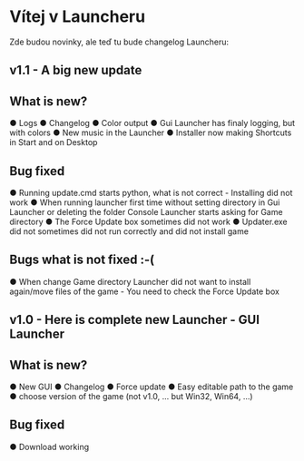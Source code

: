 # Vítej v Launcheru

Zde budou novinky, ale teď tu bude changelog Launcheru:

## v1.1 - A big new update

## What is new?

● Logs
● Changelog
● Color output
● Gui Launcher has finaly logging, but with colors
● New music in the Launcher
● Installer now making Shortcuts in Start and on Desktop

## Bug fixed

● Running update.cmd starts python, what is not correct - Installing did not work
● When running launcher first time without setting directory in Gui Launcher or deleting the folder Console Launcher starts asking for Game directory
● The Force Update box sometimes did not work
● Updater.exe did not sometimes did not run correctly and did not install game

## Bugs what is not fixed :-(

● When change Game directory Launcher did not want to install again/move files of the game - You need to check the Force Update box

## v1.0 - Here is complete new Launcher - GUI Launcher

## What is new?

● New GUI
● Changelog
● Force update
● Easy editable path to the game
● choose version of the game (not v1.0, ... but Win32, Win64, ...)

## Bug fixed

● Download working
